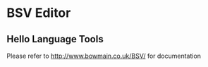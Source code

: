 # BSV Editor

## Hello Language Tools

Please refer to http://www.bowmain.co.uk/BSV/ for documentation
